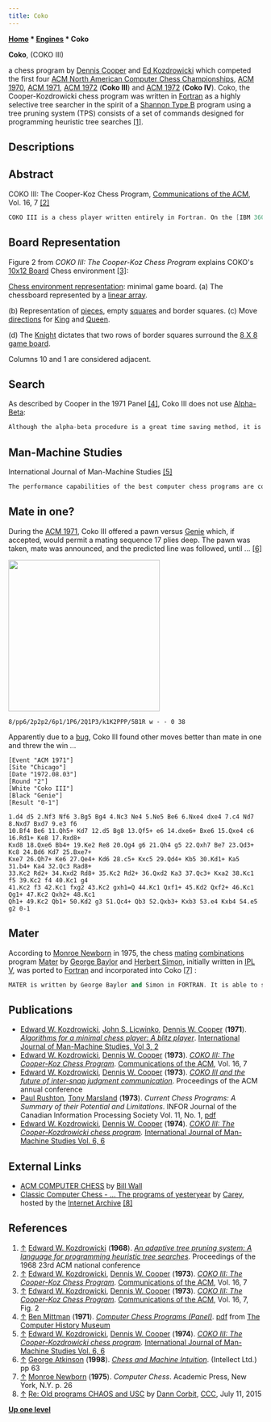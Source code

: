 ```yaml
---
title: Coko
---
```

**[Home](Home "Home") * [Engines](Engines "Engines") * Coko**

**Coko**, (COKO III)

a chess program by [Dennis Cooper](Dennis_Cooper "Dennis Cooper") and [Ed Kozdrowicki](Ed_Kozdrowicki "Ed Kozdrowicki") which competed the first four [ACM North American Computer Chess Championships](ACM_North_American_Computer_Chess_Championship "ACM North American Computer Chess Championship"), [ACM 1970](ACM_1970 "ACM 1970"), [ACM 1971](ACM_1971 "ACM 1971"), [ACM 1972](ACM_1972 "ACM 1972") (**Coko III**) and [ACM 1972](ACM_1972 "ACM 1972") (**Coko IV**). Coko, the Cooper-Kozdrowicki chess program was written in [Fortran](Fortran "Fortran") as a highly selective tree searcher in the spirit of a [Shannon Type B](Type_B_Strategy "Type B Strategy") program using a tree pruning system (TPS) consists of a set of commands designed for programming heuristic tree searches <a id="cite-note-1" href="#cite-ref-1">[1]</a>.

## Descriptions

## Abstract

COKO III: The Cooper-Koz Chess Program, [Communications of the ACM](ACM#Communications "ACM"), Vol. 16, 7 <a id="cite-note-2" href="#cite-ref-2">[2]</a>

```C++
COKO III is a chess player written entirely in Fortran. On the [IBM 360-65](IBM_360 "IBM 360"), COKO III plays a minimal chess game at the rate of .2 sec cpu time per move, with a level close to lower chess club play. A selective tree searching procedure controlled by tactical chess logistics allows a deployment of multiple minimal game calculations to achieve some optimal move selection. The tree searching algorithms are the heart of COKO's effectiveness, yet they are conceptually simple. In addition, an interesting phenomenon called a tree searching catastrophe has plagued COKO's entire development just as it troubles a human player. Standard exponential growth is curbed to a large extent by the definition and trimming of the Fisher set. A clear distinction between tree pruning and selective tree searching is also made. Representation of the chess environment is described along with a strategical preanalysis procedure that maps the Lasker regions. Specific chess algorithms are described which could be used as a command structure by anyone desiring to do some chess program experimentation. A comparison is made of some mysterious actions of human players and COKO III.  

```

## Board Representation

Figure 2 from *COKO III: The Cooper-Koz Chess Program* explains COKO's [10x12 Board](10x12_Board "10x12 Board") Chess environment <a id="cite-note-3" href="#cite-ref-3">[3]</a>:

[](https://www.semanticscholar.org/paper/COKO-III%3A-The-Cooper-Koz-Chess-Program-Kozdrowicki-Cooper/8ca0c0f08ba564883b96f6126e2c0c3745fe31e7/figure/1)
[Chess environment representation](Board_Representation "Board Representation"): minimal game board. (a) The chessboard represented by a [linear array](Array "Array").

(b) Representation of [pieces](Pieces "Pieces"), empty [squares](Squares "Squares") and border squares. (c) Move [directions](Direction "Direction") for [King](King "King") and [Queen](Queen "Queen").

(d) The [Knight](Knight "Knight") dictates that two rows of border squares surround the [8 X 8 game board](8x8_Board "8x8 Board").

Columns 10 and 1 are considered adjacent.

## Search

As described by Cooper in the 1971 Panel <a id="cite-note-4" href="#cite-ref-4">[4]</a>, Coko III does not use [Alpha-Beta](Alpha-Beta "Alpha-Beta"):

```C++
Although the alpha-beta procedure is a great time saving method, it is unclear at this stage of program development what the full significance of applying such a method to a tactical-strategical game tree would be. Coko III does save the chess tree with periodic pruning to allow for the addition of more branches. 

```

## Man-Machine Studies

International Journal of Man-Machine Studies <a id="cite-note-5" href="#cite-ref-5">[5]</a>

```C++
The performance capabilities of the best computer chess programs are compared with their human counterparts with emphasis being placed on machine behavior limits. A grandmaster usually spends a lifetime collecting knowledge or information about the game. Some of this knowledge is given to COKO in the form of a 12 000-line FORTRAN program. Using this knowledge COKO plays very poorly but at the super rate of approximately one move/see. The use of a brute-force selective tree-searching procedure yields an order of magnitude improvement in performance at the standard rate of 3 min/move. Perhaps three orders of magnitude additional improvement is needed to defeat the world champion, a gap which must be bridged, if ever, by programming more chess knowledge into the machine. This paper discusses the “tree-searching catastrophe” as a natural phenomenon that plagues selective tree searching for both man and machine. In addition so-called “interminimal-game communication” is considered as a natural, powerful procedure frequently used by humans to guide their selective search and as a point of emphasis for future development. It is concluded that COKO's development is just beginning, with no immediate barriers to progress, and no lack of ideas for improvement. At present COKO combines brilliant solutions to individual board position puzzles with unimaginable blunders. 

```

## Mate in one?

During the [ACM 1971](ACM_1971 "ACM 1971"), Coko III offered a pawn versus [Genie](Genie "Genie") which, if accepted, would permit a mating sequence 17 plies deep. The pawn was taken, mate was announced, and the predicted line was followed, until ... <a id="cite-note-6" href="#cite-ref-6">[6]</a>

<img src="https://lichess1.org/export/fen.gif?fen=8/pp6/2p2p2/6p1/1P6/2Q1P3/k1K2PPP/5B1R w - - 0 38" style="
    width: 300px;
">

```
8/pp6/2p2p2/6p1/1P6/2Q1P3/k1K2PPP/5B1R w - - 0 38 

```

Apparently due to a [bug](Engine_Testing#bugs "Engine Testing"), Coko III found other moves better than mate in one and threw the win ...

```
[Event "ACM 1971"]
[Site "Chicago"]
[Date "1972.08.03"]
[Round "2"]
[White "Coko III"]
[Black "Genie"]
[Result "0-1"]

1.d4 d5 2.Nf3 Nf6 3.Bg5 Bg4 4.Nc3 Ne4 5.Ne5 Be6 6.Nxe4 dxe4 7.c4 Nd7 8.Nxd7 Bxd7 9.e3 f6 
10.Bf4 Be6 11.Qh5+ Kd7 12.d5 Bg8 13.Qf5+ e6 14.dxe6+ Bxe6 15.Qxe4 c6 16.Rd1+ Ke8 17.Rxd8+ 
Kxd8 18.Qxe6 Bb4+ 19.Ke2 Re8 20.Qg4 g6 21.Qh4 g5 22.Qxh7 Be7 23.Qd3+ Kc8 24.Bd6 Kd7 25.Bxe7+ 
Kxe7 26.Qh7+ Ke6 27.Qe4+ Kd6 28.c5+ Kxc5 29.Qd4+ Kb5 30.Kd1+ Ka5 31.b4+ Ka4 32.Qc3 Rad8+ 
33.Kc2 Rd2+ 34.Kxd2 Rd8+ 35.Kc2 Rd2+ 36.Qxd2 Ka3 37.Qc3+ Kxa2 38.Kc1 f5 39.Kc2 f4 40.Kc1 g4 
41.Kc2 f3 42.Kc1 fxg2 43.Kc2 gxh1=Q 44.Kc1 Qxf1+ 45.Kd2 Qxf2+ 46.Kc1 Qg1+ 47.Kc2 Qxh2+ 48.Kc1 
Qh1+ 49.Kc2 Qb1+ 50.Kd2 g3 51.Qc4+ Qb3 52.Qxb3+ Kxb3 53.e4 Kxb4 54.e5 g2 0-1

```

## Mater

According to [Monroe Newborn](Monroe_Newborn "Monroe Newborn") in 1975, the chess [mating](Checkmate "Checkmate") [combinations](Combination "Combination") program [Mater](Mater "Mater") by [George Baylor](George_Baylor "George Baylor") and [Herbert Simon](Herbert_Simon "Herbert Simon"), initially written in [IPL V](http://en.wikipedia.org/wiki/Information_Processing_Language), was ported to [Fortran](Fortran "Fortran") and incorporated into Coko <a id="cite-note-7" href="#cite-ref-7">[7]</a> :

```C++
MATER is written by George Baylor and Simon in FORTRAN. It is able to search to great depths for checkmates. MATER is presently part of the Cooper-Kozdrowicki program. While MATER is an interesting program in its own right, the opportunity to checkmate one's opponent plays a relatively small computational part of the game of chess, and its inclusion in the Cooper-Kozdrowicki program does not seem to add measurably to the program's strength. 

```

## Publications

- [Edward W. Kozdrowicki](Ed_Kozdrowicki "Ed Kozdrowicki"), [John S. Licwinko](http://www.linkedin.com/pub/john-licwinko/15/b07/962), [Dennis W. Cooper](Dennis_Cooper "Dennis Cooper") (**1971**). *[Algorithms for a minimal chess player: A blitz player](http://www.sciencedirect.com/science/article/pii/S0020737371800123)*. [International Journal of Man-Machine Studies, Vol 3, 2](http://www.sciencedirect.com/science?_ob=PublicationURL&_tockey=%23TOC%236830%231971%23999969997%23695565%23FLP%23&_cdi=6830&_pubType=J&view=c&_auth=y&_acct=C000050221&_version=1&_urlVersion=0&_userid=10&md5=d904df3cf14dfeea642d77044a3a9d48)
- [Edward W. Kozdrowicki](Ed_Kozdrowicki "Ed Kozdrowicki"), [Dennis W. Cooper](Dennis_Cooper "Dennis Cooper") (**1973**). *[COKO III: The Cooper-Koz Chess Program](https://www.semanticscholar.org/paper/COKO-III%3A-The-Cooper-Koz-Chess-Program-Kozdrowicki-Cooper/8ca0c0f08ba564883b96f6126e2c0c3745fe31e7)*. [Communications of the ACM](ACM#Communications "ACM"), Vol. 16, 7
- [Edward W. Kozdrowicki](Ed_Kozdrowicki "Ed Kozdrowicki"), [Dennis W. Cooper](Dennis_Cooper "Dennis Cooper") (**1973**). *[COKO III and the future of inter-snap judgment communication](http://portal.acm.org/citation.cfm?id=805706)*. Proceedings of the ACM annual conference
- [Paul Rushton](Paul_Rushton "Paul Rushton"), [Tony Marsland](Tony_Marsland "Tony Marsland") (**1973**). *Current Chess Programs: A Summary of their Potential and Limitations*. INFOR Journal of the Canadian Information Processing Society Vol. 11, No. 1, [pdf](http://webdocs.cs.ualberta.ca/~tony/OldPapers/Rushton-Marsland-Feb73.pdf)
- [Edward W. Kozdrowicki](Ed_Kozdrowicki "Ed Kozdrowicki"), [Dennis W. Cooper](Dennis_Cooper "Dennis Cooper") (**1974**). *[COKO III: The Cooper-Kozdrowicki chess program](http://www.sciencedirect.com/science?_ob=ArticleURL&_udi=B6WGS-4T73MH1-1&_user=10&_coverDate=11%2F30%2F1974&_rdoc=1&_fmt=high&_orig=browse&_srch=doc-info%28%23toc%236830%231974%23999939993%23696079%23FLP%23display%23Volume%29&_cdi=6830&_sort=d&_docanchor=&view=c&_ct=8&_acct=C000050221&_version=1&_urlVersion=0&_userid=10&md5=328130c5073ebaec9fde85ad1660329c).* [International Journal of Man-Machine Studies Vol. 6, 6](http://www.sciencedirect.com/science?_ob=PublicationURL&_tockey=%23TOC%236830%231974%23999939993%23696079%23FLP%23&_cdi=6830&_pubType=J&view=c&_auth=y&_acct=C000050221&_version=1&_urlVersion=0&_userid=10&md5=0e502b85e9d01337a96f6677d4ac3ad4)

## External Links

- [ACM COMPUTER CHESS](http://ed-thelen.org/comp-hist/ACM-ComputerChessWall.html) by [Bill Wall](index.php?title=Bill_Wall&action=edit&redlink=1 "Bill Wall (page does not exist)")
- [Classic Computer Chess - ... The programs of yesteryear](http://web.archive.org/web/20071221115817/http://classicchess.googlepages.com/Chess.htm) by [Carey](Carey_Bloodworth "Carey Bloodworth"), hosted by the [Internet Archive](https://en.wikipedia.org/wiki/Internet_Archive) <a id="cite-note-8" href="#cite-ref-8">[8]</a>

## References

1. <a id="cite-ref-1" href="#cite-note-1">↑</a> [Edward W. Kozdrowicki](Ed_Kozdrowicki "Ed Kozdrowicki") (**1968**). *[An adaptive tree pruning system: A language for programming heuristic tree searches](http://portal.acm.org/citation.cfm?id=810637&dl=GUIDE&coll=GUIDE&CFID=85270894&CFTOKEN=84258946)*. Proceedings of the 1968 23rd ACM national conference
1. <a id="cite-ref-2" href="#cite-note-2">↑</a> [Edward W. Kozdrowicki](Ed_Kozdrowicki "Ed Kozdrowicki"), [Dennis W. Cooper](Dennis_Cooper "Dennis Cooper") (**1973**). *[COKO III: The Cooper-Koz Chess Program](https://www.semanticscholar.org/paper/COKO-III%3A-The-Cooper-Koz-Chess-Program-Kozdrowicki-Cooper/8ca0c0f08ba564883b96f6126e2c0c3745fe31e7)*. [Communications of the ACM](ACM#Communications "ACM"), Vol. 16, 7
1. <a id="cite-ref-3" href="#cite-note-3">↑</a> [Edward W. Kozdrowicki](Ed_Kozdrowicki "Ed Kozdrowicki"), [Dennis W. Cooper](Dennis_Cooper "Dennis Cooper") (**1973**). *[COKO III: The Cooper-Koz Chess Program](https://www.semanticscholar.org/paper/COKO-III%3A-The-Cooper-Koz-Chess-Program-Kozdrowicki-Cooper/8ca0c0f08ba564883b96f6126e2c0c3745fe31e7)*. [Communications of the ACM](ACM#Communications "ACM"), Vol. 16, 7, Fig. 2
1. <a id="cite-ref-4" href="#cite-note-4">↑</a> [Ben Mittman](Ben_Mittman "Ben Mittman") (**1971**). *[Computer Chess Programs (Panel)](http://www.computerhistory.org/chess/full_record.php?iid=doc-431614f6d1ee8)*. [pdf](http://archive.computerhistory.org/projects/chess/related_materials/text/3-1%20and%203-3.computer_chess_panel.mittman/3-1%20and%203-3.computer_chess_panel.mittman_etc.1971.ACM.062303021.pdf) from [The Computer History Museum](The_Computer_History_Museum "The Computer History Museum")
1. <a id="cite-ref-5" href="#cite-note-5">↑</a> [Edward W. Kozdrowicki](Ed_Kozdrowicki "Ed Kozdrowicki"), [Dennis W. Cooper](Dennis_Cooper "Dennis Cooper") (**1974**). *[COKO III: The Cooper-Kozdrowicki chess program](http://www.sciencedirect.com/science?_ob=ArticleURL&_udi=B6WGS-4T73MH1-1&_user=10&_coverDate=11%2F30%2F1974&_rdoc=1&_fmt=high&_orig=browse&_srch=doc-info%28%23toc%236830%231974%23999939993%23696079%23FLP%23display%23Volume%29&_cdi=6830&_sort=d&_docanchor=&view=c&_ct=8&_acct=C000050221&_version=1&_urlVersion=0&_userid=10&md5=328130c5073ebaec9fde85ad1660329c).* [International Journal of Man-Machine Studies Vol. 6, 6](http://www.sciencedirect.com/science?_ob=PublicationURL&_tockey=%23TOC%236830%231974%23999939993%23696079%23FLP%23&_cdi=6830&_pubType=J&view=c&_auth=y&_acct=C000050221&_version=1&_urlVersion=0&_userid=10&md5=0e502b85e9d01337a96f6677d4ac3ad4)
1. <a id="cite-ref-6" href="#cite-note-6">↑</a> [George Atkinson](index.php?title=George_Atkinson&action=edit&redlink=1 "George Atkinson (page does not exist)") (**1998**). *[Chess and Machine Intuition](http://books.google.com/books?id=ZuTvVo4zo6oC&printsec=frontcover&dq=Chess+and+machine+intuition#v=onepage&q&f=false)*. (Intellect Ltd.) pp 63
1. <a id="cite-ref-7" href="#cite-note-7">↑</a> [Monroe Newborn](Monroe_Newborn "Monroe Newborn") (**1975**). *Computer Chess*. Academic Press, New York, N.Y. p. 26
1. <a id="cite-ref-8" href="#cite-note-8">↑</a> [Re: Old programs CHAOS and USC](http://www.talkchess.com/forum/viewtopic.php?t=56938&start=2) by [Dann Corbit](Dann_Corbit "Dann Corbit"), [CCC](CCC "CCC"), July 11, 2015

**[Up one level](Engines "Engines")**

